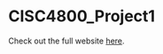 # CISC4800_Project1
Check out the full website [here](https://rachelf21.github.io/CISC4800_Project1/index.html).
